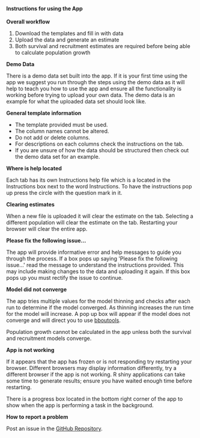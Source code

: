<!---
# Copyright 2023 Environment and Climate Change Canada
#
# Licensed under the Apache License, Version 2.0 (the "License");
# you may not use this file except in compliance with the License.
# You may obtain a copy of the License at
#
# http://www.apache.org/licenses/LICENSE-2.0
#
# Unless required by applicable law or agreed to in writing, software
# distributed under the License is distributed on an "AS IS" BASIS,
# WITHOUT WARRANTIES OR CONDITIONS OF ANY KIND, either express or implied.
# See the License for the specific language governing permissions and
# limitations under the License.
-->

#### Instructions for using the App

**Overall workflow**

1. Download the templates and fill in with data
2. Upload the data and generate an estimate
3. Both survival and recruitment estimates are required before being able to 
calculate population growth

**Demo Data**

There is a demo data set built into the app. 
If it is your first time using the app we suggest you run through the steps using the demo data as it will help to teach you how to use the app and ensure all the functionality is working before trying to upload your own data. 
The demo data is an example for what the uploaded data set should look like.

**General template information**

- The template provided must be used.
- The column names cannot be altered.
- Do not add or delete columns.
- For descriptions on each columns check the instructions on the tab.
- If you are unsure of how the data should be structured then check out the demo data set for an example.

**Where is help located**

Each tab has its own Instructions help file which is a located in the
Instructions box next to the word Instructions. To have the instructions pop up 
press the circle with the question mark in it. 

**Clearing estimates**

When a new file is uploaded it will clear the estimate on the tab. 
Selecting a different population will clear the estimate on the tab. 
Restarting your browser will clear the entire app. 

**Please fix the following issue...**

The app will provide informative error and help messages to guide you through
the process. If a box pops up saying 'Please fix the following issue...' read the 
message to understand the instructions provided. This may include making changes 
to the data and uploading it again. If this box pops up you must rectify the
issue to continue.

**Model did not converge**

The app tries multiple values for the model thinning and checks after each run
to determine if the model converged. As thinning increases the run time for the 
model will increase. A pop up box will appear if the model does not converge and will direct you to use [bboutools](https://poissonconsulting.github.io/bboutools/).

Population growth cannot be calculated in the app unless both the survival and 
recruitment models converge. 

**App is not working**

If it appears that the app has frozen or is not responding try restarting your
browser. Different browsers may display information differently, try a different
browser if the app is not working. R shiny applications can take some time
to generate results; ensure you have waited enough time before restarting.

There is a progress box located in the bottom right corner of the app to show
when the app is performing a task in the background.

**How to report a problem**

Post an issue in the [GitHub Repository](https://github.com/poissonconsulting/bboushiny/issues).
